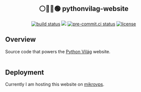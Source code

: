 ## <div align="center"> ⚪️🔵🔴🟢 pythonvilag-website</div>

<div align="center">
<a href="https://github.com/PythonVilag/pythonvilag-website/actions/workflows/ci.yml" target="_blank"><img src="https://github.com/PythonVilag/pythonvilag-website/actions/workflows/ci.yml/badge.svg" alt="build status"></a>
<a href="https://codecov.io/gh/PythonVilag/pythonvilag-website" target="_blank"> <img src="https://codecov.io/gh/PythonVilag/pythonvilag-website/graph/badge.svg?token=K4UBUIPOWW"/></a>
<a href="https://results.pre-commit.ci/latest/github/PythonVilag/pythonvilag-website/main" target="_blank"><img src="https://results.pre-commit.ci/badge/github/PythonVilag/pythonvilag-website/main.svg" alt="pre-commit.ci status"></a>
<a href="https://img.shields.io/github/license/PythonVilag/pythonvilag-website" target="_blank"><img src="https://img.shields.io/github/license/PythonVilag/pythonvilag-website" alt="license"></a>
</div>


## Overview
Source code that powers the <a href="https://pythonvilag.hu/" target="_blank">Python Világ</a> website.
<br><br>

## Deployment
Currently I am hosting this website on [mikrovps](https://www.mikrovps.net/hu).
